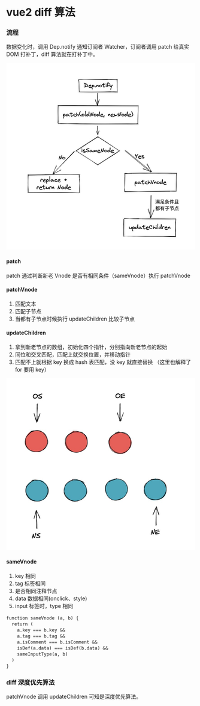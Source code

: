 # vue2 diff 算法

### 流程

数据变化时，调用 Dep.notify 通知订阅者 Watcher，订阅者调用 patch 给真实 DOM 打补丁，diff 算法就在打补丁中。

![1.png](./img/1.png)

#### patch

patch 通过判断新老 Vnode 是否有相同条件（sameVnode）执行 patchVnode

#### patchVnode

1. 匹配文本
2. 匹配子节点
3. 当都有子节点时候执行 updateChildren 比较子节点

#### updateChildren

1. 拿到新老节点的数组，初始化四个指针，分别指向新老节点的起始
2. 同位和交叉匹配，匹配上就交换位置，并移动指针
3. 匹配不上就根据 key 换成 hash 表匹配，没 key 就直接替换
   （这里也解释了 for 要用 key）

![2.png](./img/2.png)

#### sameVnode

1. key 相同
2. tag 标签相同
3. 是否相同注释节点
4. data 数据相同(onclick、style)
5. input 标签时，type 相同

```
function sameVnode (a, b) {
  return (
    a.key === b.key &&
    a.tag === b.tag &&
    a.isComment === b.isComment &&
    isDef(a.data) === isDef(b.data) &&
    sameInputType(a, b)
  )
}
```

### diff 深度优先算法

patchVnode 调用 updateChildren 可知是深度优先算法。
